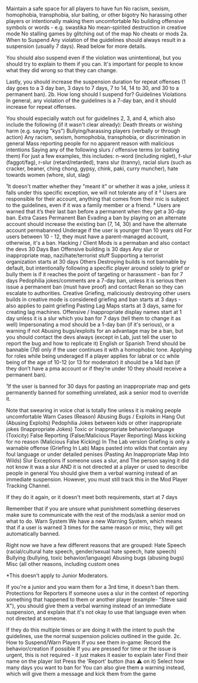 Maintain a safe space for all players to have fun
No racism, sexism, homophobia, transphobia, slur baiting, or other bigotry
No harassing other players or intentionally making them uncomfortable
No building offensive symbols or words - e.g. swastika 
No mean-spirited destruction in creative mode
No stalling games by glitching out of the map
No cheats or mods
2a. When to Suspend
Any violation of the guidelines should always result in a suspension (usually 7 days). 
Read below for more details.

You should also suspend even if the violation was unintentional, but you should try to explain to them if you can. It's important for people to know what they did wrong so that they can change.

Lastly, you should increase the suspension duration for repeat offenses (1 day goes to a 3 day ban, 3 days to 7 days, 7 to 14, 14 to 30, and 30 to a permanent ban).
2b. How long should I suspend for?
Guidelines Violations
In general, any violation of the guidelines is a 7-day ban, and it should increase for repeat offenses.

You should especially watch out for guidelines 2, 3, and 4, which also include the following (if it wasn't clear already):
Death threats or wishing harm (e.g. saying "kys")
Bullying/harassing players (verbally or through action)
Any racism, sexism, homophobia, transphobia, or discrimination in general
Mass reporting people for no apparent reason with malicious intentions
Saying any of the following slurs / offensive terms (or baiting them)
For just a few examples, this includes: n-word (including niglet), f-slur (faggot/fag), r-slur (retard/retarded), trans slur (tranny), racial slurs (such as cracker, beaner, ching chong, gypsy, chink, paki, curry muncher), hate towards women (whore, slut, slag)

¹It doesn't matter whether they "meant it" or whether it was a joke, unless it falls under this specific exception, we will not tolerate any of it
² Users are responsible for their account, anything that comes from their mic is subject to the guidelines, even if it was a family member or a friend.
³ Users are warned that it’s their last ban before a permanent when they get a 30-day ban.
Extra Cases
Permanent Ban
Evading a ban by playing on an alternate account should increase the existing ban (7, 14, 30) and have the alternate account permabanned
Underage if the user is younger than 10 years old
For users between 10 - 12, they must have a parent-managed account, otherwise, it's a ban.
Hacking / Client Mods is a permaban and also contact the devs
30 Days Ban
Offensive building is 30 days
Any slur or inappropriate map, nazi/hate/terrorist stuff
Supporting a terrorist organization starts at 30 days
Others
Destroying builds is not bannable by default, but intentionally following a specific player around solely to grief or bully them is if it reaches the point of targeting or harassment - ban for 7 days
Pedophilia jokes/comments are a 7-day ban, unless it is serious then issue a permanent ban (must have proof) and contact Renan so they can escalate to authorities.
Creative Griefing, maliciously destroying other users builds in creative mode is considered griefing and ban starts at 3 days - also applies to paint griefing
Pasting Lag Maps starts at 3 days, same for creating lag machines.
Offensive / Inappropriate display names start at 1 day unless it is a slur which you ban for 7 days (tell them to change it as well)
Impersonating a mod should be a 1-day ban (if it's serious), or a warning if not
Abusing bugs/exploits for an advantage may be a ban, but you should contact the devs always (except in Lab, just tell the user to report the bug and how to replicate it)
English or Spanish Trend should be bannable (7d) only if the user continues it with a homophobic tone.
Applying for roles while being underaged If a player applies for labrat or cc while being of the age of 10-12 (or 13 for moderator) it should be a 14d ban (if they don’t have a pma account or if they’re under 10 they should receive a permanent ban).

¹If the user is banned for 30 days for pasting an inappropriate map and gets permanently banned for something unrelated, ask a senior mod to override it.

Note that swearing in voice chat is totally fine unless it is making people uncomfortable
Warn Cases (Reason)
Abusing Bugs / Exploits in Hang Out (Abusing Exploits)
Pedophilia Jokes between kids or other inappropriate jokes (Inappropriate Jokes)
Toxic or Inappropriate behavior/language (Toxicity)
False Reporting (False/Malicious Player Reporting)
Mass kicking for no reason (Malicious False Kicking)
In The Lab version Griefing is only a warnable offense (Griefing In Lab)
Maps pasted into wilds that contain any foul language or under detailed penises (Pasting An Inappropriate Map Into Wilds)
Slur Exceptions
If someone uses a slur, and
The person saying it did not know it was a slur AND
it is not directed at a player or used to describe people in general
You should give them a verbal warning instead of an immediate suspension.
 However, you must still track this in the Mod Player Tracking Channel.

If they do it again, or it doesn't meet both requirements, start at 7 days

Remember that if you are unsure what punishment something deserves make sure to communicate with the rest of the mods/ask a senior mod on what to do.
Warn System
We have a new Warning System, which means that if a user is warned 3 times for the same reason or misc, they will get automatically banned.

Right now we have a few different reasons that are grouped:
Hate Speech (racial/cultural hate speech, gender/sexual hate speech, hate speech)
Bullying (bullying, toxic behavior/language)
Abusing bugs (abusing bugs)
Misc (all other reasons, including custom ones
 
*This doesn't apply to Junior Moderators.

If you're a junior and you warn them for a 3rd time, it doesn't ban them.
Protections for Reporters
If someone uses a slur in the context of reporting something that happened to them or another player (example- "Steve said X"), you should give them a verbal warning instead of an immediate suspension, and explain that it's not okay to use that language even when not directed at someone.

If they do this multiple times or are doing it with the intent to push the guidelines, use the normal suspension policies outlined in the guide.
2c. How to Suspend/Warn Players
If you see them in-game:
Record the behavior/creation if possible
If you are pressed for time or the issue is urgent, this is not required - it just makes it easier to explain later
Find their name on the player list
Press the 'Report' button (has ⚠️ on it)
Select how many days you want to ban for
You can also give them a warning instead, which will give them a message and kick them from the game
